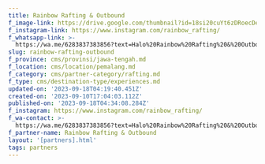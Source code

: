 ```yaml
---
title: Rainbow Rafting & Outbound
f_image-link: https://drive.google.com/thumbnail?id=18si20cuYt6zDRoecDezIgw-6ZLxdxALc
f_instagram-link: https://www.instagram.com/rainbow_rafting/
f_whatsapp-link: >-
  https://wa.me/6283837383856?text=Halo%20Rainbow%20Rafting%20&%20Outbound,%20saya%20dapat%20info%20dari%20@loocale.id%20dan%20punya%20pertanyaan
slug: rainbow-rafting-outbound
f_province: cms/provinsi/jawa-tengah.md
f_location: cms/location/pemalang.md
f_category: cms/partner-category/rafting.md
f_type: cms/destination-type/experiences.md
updated-on: '2023-09-18T04:19:40.451Z'
created-on: '2023-09-10T17:04:03.112Z'
published-on: '2023-09-18T04:34:08.284Z'
f_instagram: https://www.instagram.com/rainbow_rafting/
f_wa-contact: >-
  https://wa.me/6283837383856?text=Halo%20Rainbow%20Rafting%20&%20Outbound,%20saya%20dapat%20info%20dari%20@loocale.id%20dan%20punya%20pertanyaan
f_partner-name: Rainbow Rafting & Outbound
layout: '[partners].html'
tags: partners
---
```




